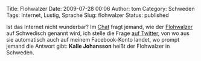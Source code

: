 Title: Flohwalzer
Date: 2009-07-28 00:06
Author: tom
Category: Schweden
Tags: Internet, Lustig, Sprache
Slug: flohwalzer
Status: published

Ist das Internet nicht wunderbar? Im [Chat](http://www.fiket.de/chat/)
fragt jemand, wie der
[Flohwalzer](http://de.wikipedia.org/wiki/Flohwalzer) auf Schwedisch
genannt wird, ich stelle die Frage [auf
Twitter](http://twitter.com/ivh/status/2877850657), von wo aus sie
automatisch auch auf meinem Facebook-Konto landet, wo prompt jemand die
Antwort gibt: **Kalle Johansson** heißt der Flohwalzer in Schweden.

